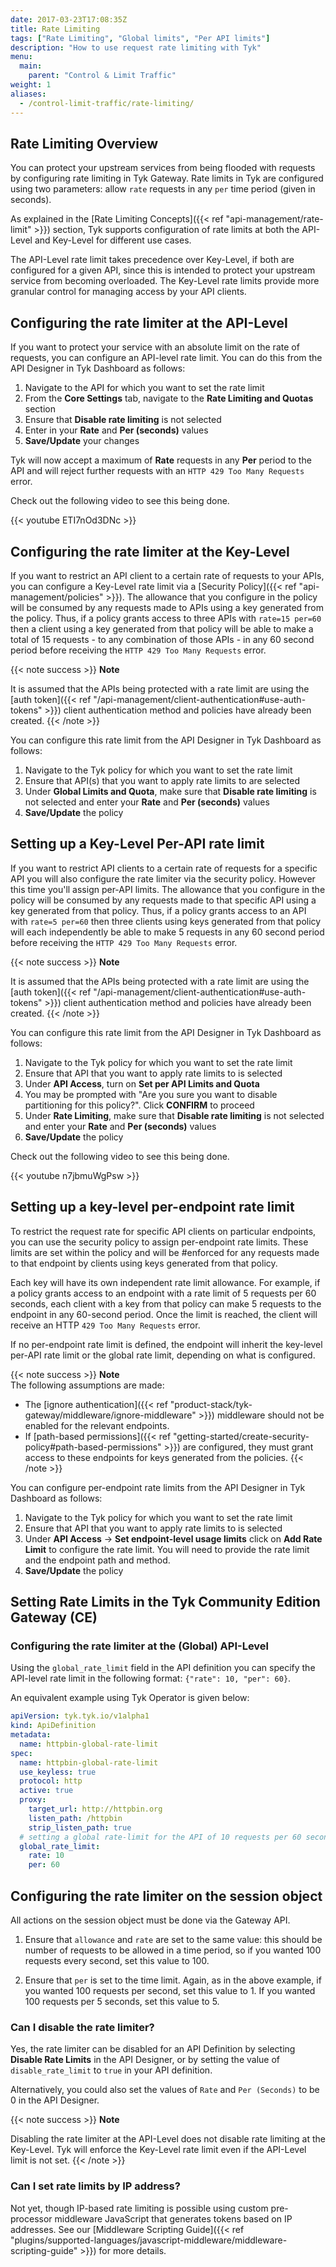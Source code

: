 ```yaml
---
date: 2017-03-23T17:08:35Z
title: Rate Limiting
tags: ["Rate Limiting", "Global limits", "Per API limits"]
description: "How to use request rate limiting with Tyk"
menu:
  main:
    parent: "Control & Limit Traffic"
weight: 1 
aliases:
  - /control-limit-traffic/rate-limiting/
---
```


## Rate Limiting Overview

You can protect your upstream services from being flooded with requests by configuring rate limiting in Tyk Gateway. Rate limits in Tyk are configured using two parameters: allow `rate` requests in any `per` time period (given in seconds).

As explained in the [Rate Limiting Concepts]({{< ref "api-management/rate-limit" >}}) section, Tyk supports configuration of rate limits at both the API-Level and Key-Level for different use cases.

The API-Level rate limit takes precedence over Key-Level, if both are configured for a given API, since this is intended to protect your upstream service from becoming overloaded. The Key-Level rate limits provide more granular control for managing access by your API clients.

## Configuring the rate limiter at the API-Level

If you want to protect your service with an absolute limit on the rate of requests, you can configure an API-level rate limit. You can do this from the API Designer in Tyk Dashboard as follows:

1. Navigate to the API for which you want to set the rate limit
2. From the **Core Settings** tab, navigate to the **Rate Limiting and Quotas** section
3. Ensure that **Disable rate limiting** is not selected
4. Enter in your **Rate** and **Per (seconds)** values
5. **Save/Update** your changes

Tyk will now accept a maximum of **Rate** requests in any **Per** period to the API and will reject further requests with an `HTTP 429 Too Many Requests` error.

Check out the following video to see this being done.

{{< youtube ETI7nOd3DNc >}}

## Configuring the rate limiter at the Key-Level

If you want to restrict an API client to a certain rate of requests to your APIs, you can configure a Key-Level rate limit via a [Security Policy]({{< ref "api-management/policies" >}}). The allowance that you configure in the policy will be consumed by any requests made to APIs using a key generated from the policy. Thus, if a policy grants access to three APIs with `rate=15 per=60` then a client using a key generated from that policy will be able to make a total of 15 requests - to any combination of those APIs - in any 60 second period before receiving the `HTTP 429 Too Many Requests` error. 

{{< note success >}}
**Note**  

It is assumed that the APIs being protected with a rate limit are using the [auth token]({{< ref "/api-management/client-authentication#use-auth-tokens" >}}) client authentication method and policies have already been created.
{{< /note >}}

You can configure this rate limit from the API Designer in Tyk Dashboard as follows:

1. Navigate to the Tyk policy for which you want to set the rate limit
2. Ensure that API(s) that you want to apply rate limits to are selected
3. Under **Global Limits and Quota**, make sure that **Disable rate limiting** is not selected and enter your **Rate** and **Per (seconds)** values
4. **Save/Update** the policy

## Setting up a Key-Level Per-API rate limit

If you want to restrict API clients to a certain rate of requests for a specific API you will also configure the rate limiter via the security policy. However this time you'll assign per-API limits. The allowance that you configure in the policy will be consumed by any requests made to that specific API using a key generated from that policy. Thus, if a policy grants access to an API with `rate=5 per=60` then three clients using keys generated from that policy will each independently be able to make 5 requests in any 60 second period before receiving the `HTTP 429 Too Many Requests` error. 

{{< note success >}}
**Note**  

It is assumed that the APIs being protected with a rate limit are using the [auth token]({{< ref "/api-management/client-authentication#use-auth-tokens" >}}) client authentication method and policies have already been created.
{{< /note >}}

You can configure this rate limit from the API Designer in Tyk Dashboard as follows:

1. Navigate to the Tyk policy for which you want to set the rate limit
2. Ensure that API that you want to apply rate limits to is selected
3. Under **API Access**, turn on **Set per API Limits and Quota**
4. You may be prompted with "Are you sure you want to disable partitioning for this policy?". Click **CONFIRM** to proceed
5. Under **Rate Limiting**, make sure that **Disable rate limiting** is not selected and enter your **Rate** and **Per (seconds)** values
6. **Save/Update** the policy

Check out the following video to see this being done.

{{< youtube n7jbmuWgPsw >}}

## Setting up a key-level per-endpoint rate limit

To restrict the request rate for specific API clients on particular endpoints, you can use the security policy to assign per-endpoint rate limits. These limits are set within the policy and will be #enforced for any requests made to that endpoint by clients using keys generated from that policy.

Each key will have its own independent rate limit allowance. For example, if a policy grants access to an endpoint with a rate limit of 5 requests per 60 seconds, each client with a key from that policy can make 5 requests to the endpoint in any 60-second period. Once the limit is reached, the client will receive an HTTP `429 Too Many Requests` error.

If no per-endpoint rate limit is defined, the endpoint will inherit the key-level per-API rate limit or the global rate limit, depending on what is configured.

{{< note success >}}
**Note**  
The following assumptions are made:
 - The [ignore authentication]({{< ref "product-stack/tyk-gateway/middleware/ignore-middleware" >}}) middleware should not be enabled for the relevant endpoints.
 - If [path-based permissions]({{< ref "getting-started/create-security-policy#path-based-permissions" >}}) are configured, they must grant access to these endpoints for keys generated from the policies.
{{< /note >}}

You can configure per-endpoint rate limits from the API Designer in Tyk Dashboard as follows:

1. Navigate to the Tyk policy for which you want to set the rate limit
2. Ensure that API that you want to apply rate limits to is selected
3. Under **API Access** -> **Set endpoint-level usage limits** click on **Add Rate Limit** to configure the rate limit. You will need to provide the rate limit and the endpoint path and method.
4. **Save/Update** the policy


## Setting Rate Limits in the Tyk Community Edition Gateway (CE)

### Configuring the rate limiter at the (Global) API-Level

Using the `global_rate_limit` field in the API definition you can specify the API-level rate limit in the following format: `{"rate": 10, "per": 60}`.

An equivalent example using Tyk Operator is given below:

```yaml {linenos=table,hl_lines=["14-17"],linenostart=1}
apiVersion: tyk.tyk.io/v1alpha1
kind: ApiDefinition
metadata:
  name: httpbin-global-rate-limit
spec:
  name: httpbin-global-rate-limit
  use_keyless: true
  protocol: http
  active: true
  proxy:
    target_url: http://httpbin.org
    listen_path: /httpbin
    strip_listen_path: true
  # setting a global rate-limit for the API of 10 requests per 60 seconds
  global_rate_limit:
    rate: 10
    per: 60
```

## Configuring the rate limiter on the session object

All actions on the session object must be done via the Gateway API.

1. Ensure that `allowance` and `rate` are set to the same value: this should be number of requests to be allowed in a time period, so if you wanted 100 requests every second, set this value to 100.

2. Ensure that `per` is set to the time limit. Again, as in the above example, if you wanted 100 requests per second, set this value to 1. If you wanted 100 requests per 5 seconds, set this value to 5.

### Can I disable the rate limiter?

Yes, the rate limiter can be disabled for an API Definition by selecting **Disable Rate Limits** in the API Designer, or by setting the value of `disable_rate_limit` to `true` in your API definition.

Alternatively, you could also set the values of `Rate` and `Per (Seconds)` to be 0 in the API Designer.

{{< note success >}}
**Note**  

Disabling the rate limiter at the API-Level does not disable rate limiting at the Key-Level. Tyk will enforce the Key-Level rate limit even if the API-Level limit is not set.
{{< /note >}}

### Can I set rate limits by IP address?

Not yet, though IP-based rate limiting is possible using custom pre-processor middleware JavaScript that generates tokens based on IP addresses. See our [Middleware Scripting Guide]({{< ref "plugins/supported-languages/javascript-middleware/middleware-scripting-guide" >}}) for more details.
